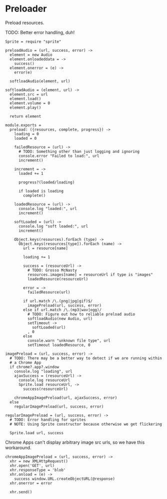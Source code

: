 Preloader
=========

Preload resources.

TODO: Better error handling, duh!

    Sprite = require "sprite"

    preloadAudio = (url, success, error) ->
      element = new Audio
      element.onloadeddata = ->
        success()
      element.onerror = (e) ->
        error(e)

      softloadAudio(element, url)

    softloadAudio = (element, url) ->
      element.src = url
      element.load()
      element.volume = 0
      element.play()

      return element

    module.exports =
      preload: ({resources, complete, progress}) ->
        loading = 0
        loaded = 0

        failedResource = (url) ->
          # TODO: Something other than just logging and ignoring
          console.error "Failed to load:", url
          increment()

        increment = ->
          loaded += 1

          progress?(loaded/loading)

          if loaded is loading
            complete()

        loadedResource = (url) ->
          console.log "loaded:", url
          increment()

        softLoaded = (url) ->
          console.log "soft loaded:", url
          increment()

        Object.keys(resources).forEach (type) ->
          Object.keys(resources[type]).forEach (name) ->
            url = resource[name]

            loading += 1

            success = (resourceUrl) ->
              # TODO: Grosso McNasty
              resources.images[name] = resourceUrl if type is "images"
              loadedResource(resourceUrl)

            error = ->
              failedResource(url)

            if url.match /\.(png|jpg|gif)$/
              imagePreload(url, success, error)
            else if url.match /\.(mp3|wav|ogg)/
              # TODO: Figure out how to reliable preload audio
              softloadAudio(new Audio, url)
              setTimeout ->
                softLoaded(url)
              , 0
            else
              console.warn "unknown file type", url
              setTimeout loadedResource, 0

    imagePreload = (url, success, error) ->
      # TODO: There may be a better way to detect if we are running within
      # a Chrome App
      if chrome?.app?.window
        console.log "loading", url
        ajaxSuccess = (resourceUrl) ->
          console.log resourceUrl
          Sprite.load resourceUrl, ->
            success(resourceUrl)

        chromeAppImagePreload(url, ajaxSuccess, error)
      else
        regularImagePreload(url, success, error)

    regularImagePreload = (url, success, error) ->
      # TODO: Error handling for sprites
      # NOTE: Using Sprite constructor because otherwise we get flickering

      Sprite.load url, success

Chrome Apps can't display arbitrary image src urls, so we have this
workaround.

    chromeAppImagePreload = (url, success, error) ->
      xhr = new XMLHttpRequest()
      xhr.open('GET', url)
      xhr.responseType = 'blob'
      xhr.onload = (e) ->
        success window.URL.createObjectURL(@response)
      xhr.onerror = error

      xhr.send()
